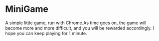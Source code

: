 # MiniGame
A simple little game, run with Chrome.As time goes on, the game will become more and more difficult, and you will be rewarded accordingly. I hope you can keep playing for 1 minute.
